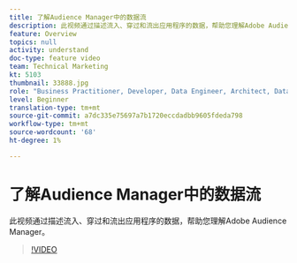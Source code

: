 ```yaml
---
title: 了解Audience Manager中的数据流
description: 此视频通过描述流入、穿过和流出应用程序的数据，帮助您理解Adobe Audience Manager。
feature: Overview
topics: null
activity: understand
doc-type: feature video
team: Technical Marketing
kt: 5103
thumbnail: 33888.jpg
role: "Business Practitioner, Developer, Data Engineer, Architect, Data Architect, Administrator, Leader"
level: Beginner
translation-type: tm+mt
source-git-commit: a7dc335e75697a7b1720eccdadbb9605fdeda798
workflow-type: tm+mt
source-wordcount: '68'
ht-degree: 1%

---
```



# 了解Audience Manager中的数据流

此视频通过描述流入、穿过和流出应用程序的数据，帮助您理解Adobe Audience Manager。

>[!VIDEO](https://video.tv.adobe.com/v/33888/?quality=12)

